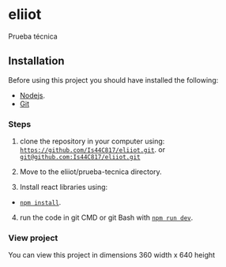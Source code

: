 # eliiot
Prueba técnica

## Installation
Before using this project you should have installed the following:
- [Nodejs](https://nodejs.org/es/).
- [Git](https://github.com/git-guides/install-git)

### Steps
1. clone the repository in your computer using:
  [`https://github.com/Is44C817/eliiot.git`](#code). or [`git@github.com:Is44C817/eliiot.git`](#code)

2. Move to the eliiot/prueba-tecnica directory.

3. Install react libraries using:
  - [`npm install`](#code).

 4. run the code in git CMD or git Bash with 
    [`npm run dev`](#code).
    
### View project
You can view this project in dimensions 360 width x 640 height

